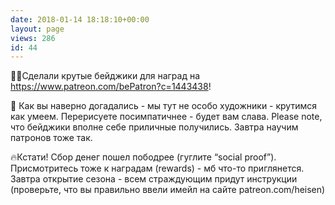 ```yaml
---
date: 2018-01-14 18:18:10+00:00
layout: page
views: 286
id: 44
---
```


✌🏻Сделали крутые бейджики для наград на https://www.patreon.com/bePatron?c=1443438!

🚥 Как вы наверно догадались - мы тут не особо художники - крутимся как умеем. Перерисуете посимпатичнее - будет вам слава. Please note, что бейджики вполне себе приличные получились.  Завтра научим патронов тоже так.

🔥Кстати! Сбор денег пошел пободрее (гуглите “social proof”). Присмотритесь тоже к наградам (rewards) - мб что-то приглянется. Завтра открытие сезона - всем страждующим придут инструкции (проверьте, что вы правильно ввели имейл на сайте patreon.com/heisen)


